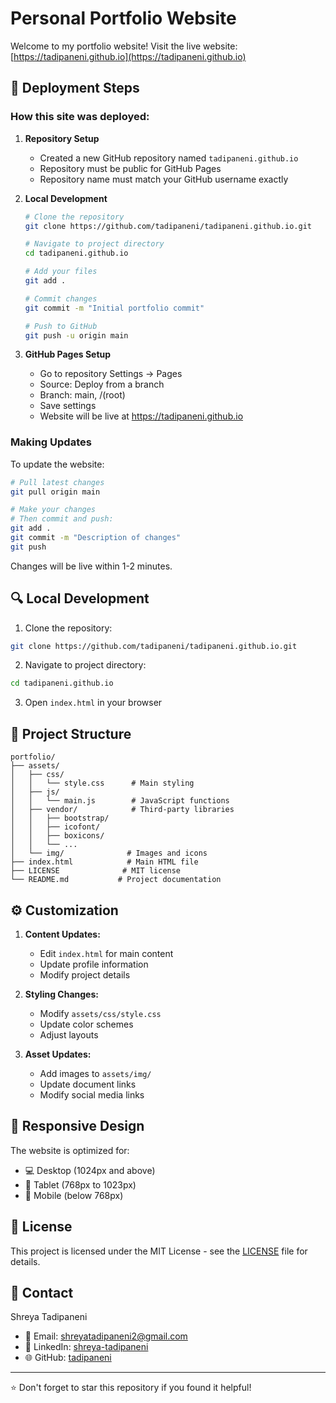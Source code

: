 # Personal Portfolio Website

Welcome to my portfolio website! Visit the live website: [https://tadipaneni.github.io](https://tadipaneni.github.io)



## 🚀 Deployment Steps

### How this site was deployed:

1. **Repository Setup**
   - Created a new GitHub repository named `tadipaneni.github.io`
   - Repository must be public for GitHub Pages
   - Repository name must match your GitHub username exactly

2. **Local Development**
   ```bash
   # Clone the repository
   git clone https://github.com/tadipaneni/tadipaneni.github.io.git
   
   # Navigate to project directory
   cd tadipaneni.github.io
   
   # Add your files
   git add .
   
   # Commit changes
   git commit -m "Initial portfolio commit"
   
   # Push to GitHub
   git push -u origin main
   ```

3. **GitHub Pages Setup**
   - Go to repository Settings → Pages
   - Source: Deploy from a branch
   - Branch: main, /(root)
   - Save settings
   - Website will be live at https://tadipaneni.github.io

### Making Updates

To update the website:
```bash
# Pull latest changes
git pull origin main

# Make your changes
# Then commit and push:
git add .
git commit -m "Description of changes"
git push
```

Changes will be live within 1-2 minutes.

## 🔍 Local Development

1. Clone the repository:
```bash
git clone https://github.com/tadipaneni/tadipaneni.github.io.git
```

2. Navigate to project directory:
```bash
cd tadipaneni.github.io
```

3. Open `index.html` in your browser

## 📂 Project Structure

```
portfolio/
├── assets/
│   ├── css/
│   │   └── style.css      # Main styling
│   ├── js/
│   │   └── main.js        # JavaScript functions
│   ├── vendor/            # Third-party libraries
│   │   ├── bootstrap/
│   │   ├── icofont/
│   │   ├── boxicons/
│   │   └── ...
│   └── img/              # Images and icons
├── index.html            # Main HTML file
├── LICENSE              # MIT license
└── README.md           # Project documentation
```

## ⚙️ Customization

1. **Content Updates:**
   - Edit `index.html` for main content
   - Update profile information
   - Modify project details

2. **Styling Changes:**
   - Modify `assets/css/style.css`
   - Update color schemes
   - Adjust layouts

3. **Asset Updates:**
   - Add images to `assets/img/`
   - Update document links
   - Modify social media links

## 📱 Responsive Design

The website is optimized for:
- 💻 Desktop (1024px and above)
- 📱 Tablet (768px to 1023px)
- 📱 Mobile (below 768px)

## 📄 License

This project is licensed under the MIT License - see the [LICENSE](LICENSE) file for details.

## 🤝 Contact

Shreya Tadipaneni
- 📧 Email: shreyatadipaneni2@gmail.com
- 💼 LinkedIn: [shreya-tadipaneni](https://www.linkedin.com/in/shreya-tadipaneni-22a4451a6/)
- 🌐 GitHub: [tadipaneni](https://github.com/tadipaneni)

---
⭐ Don't forget to star this repository if you found it helpful!
